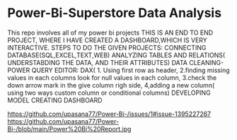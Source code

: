 # Power-Bi-Superstore Data Analysis
This repo involves all of my power bi projects
THIS IS AN END TO END PROJECT, WHERE I HAVE CREATED A DASHBOARD,WHICH IS VERY INTERACTIVE.
STEPS TO DO THE GIVEN PROJECTS:
    CONNECTING DATABASE(SQL,EXCEL,TEXT,WEB)
    ANALYZING TABLES AND RELATIONS( UNDERSTABDING THE DATA, AND THEIR ATTRIBUTES)
    DATA CLEANING-POWER QUERY EDITOR: DAX( 1. Using first row as header, 2.finding missing values in each columns look for null values in each column, 
    3.check the down arrow mark in the give column righ side,  4,adding a new column( using two ways custom column or conditional columns)
    DEVELOPING MODEL
    CREATING DASHBOARD
    
https://github.com/upasana77/Power-Bi-/issues/1#issue-1395227267
https://github.com/upasana77/Power-Bi-/blob/main/Power%20Bi%20Report.jpg
